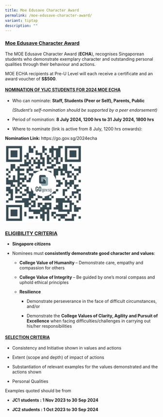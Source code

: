 ```yaml
---
title: Moe Edusave Character Award
permalink: /moe-edusave-character-award/
variant: tiptap
description: ""
---
```

<h3><strong><u>Moe Edusave Character Award</u></strong></h3>
<p>The MOE Edusave Character Award (<strong>ECHA</strong>), recognises Singaporean
students who demonstrate exemplary character and outstanding personal qualities
through their behaviour and actions.</p>
<p>MOE ECHA recipients at Pre-U Level will each receive a certificate and
an award voucher of <strong>S$500</strong>.</p>
<h4><strong><u>NOMINATION OF YIJC STUDENTS FOR 2024 MOE ECHA</u></strong></h4>
<ul data-tight="true" class="tight">
<li>
<p>Who can nominate: <strong>Staff, Students (Peer or Self), Parents, Public</strong>
</p>
<p><em>(Student’s self-nomination should be supported by a peer endorsement)</em>
</p>
</li>
<li>
<p>Period of nomination: <strong>8 July 2024, 1200 hrs to 31 July 2024, 1800 hrs</strong>
</p>
</li>
<li>
<p>Where to nominate (link is active from 8 July, 1200 hrs onwards):</p>
</li>
</ul>
<p><strong>Nomination Link: </strong><a rel="noopener noreferrer nofollow" target="_blank">https://go.gov.sg/2024echa</a>
</p>
<div class="isomer-image-wrapper">
<img style="width: 50%;" height="auto" width="100%" alt="" src="/images/2024 Images/echa_qr_code.png">
</div>
<h3><strong><u>ELIGIBILITY CRITERIA</u></strong></h3>
<ul data-tight="true" class="tight">
<li>
<p><strong>Singapore citizens</strong>
</p>
</li>
<li>
<p>Nominees must <strong>consistently demonstrate good character and values</strong>:</p>
<ul data-tight="true" class="tight">
<li>
<p><strong>College Value of Humanity </strong>– Demonstrate care, empathy
and compassion for others</p>
</li>
<li>
<p><strong>College Value of Integrity </strong>– Be guided by one’s moral
compass and uphold ethical principles</p>
</li>
<li>
<p><strong>Resilience&nbsp;</strong>
</p>
<ul data-tight="true" class="tight">
<li>
<p>Demonstrate perseverance in the face of difficult circumstances, and/or</p>
</li>
<li>
<p>Demonstrate the <strong>College Values of Clarity, Agility and Pursuit of Excellence</strong> when
facing difficulties/challenges in carrying out his/her responsibilities</p>
</li>
</ul>
</li>
</ul>
</li>
</ul>
<h4><strong><u>SELECTION CRITERIA</u></strong></h4>
<ul data-tight="true" class="tight">
<li>
<p>Consistency and Initiative shown in values and actions</p>
</li>
<li>
<p>Extent (scope and depth) of impact of actions</p>
</li>
<li>
<p>Substantiation of relevant examples for the values demonstrated and the
actions shown</p>
</li>
<li>
<p>Personal Qualities</p>
</li>
</ul>
<p>Examples quoted should be from</p>
<ul data-tight="true" class="tight">
<li>
<p><strong>JC1 students : 1 Nov 2023 to 30 Sep 2024</strong>
</p>
</li>
<li>
<p><strong>JC2 students : 1 Oct 2023 to 30 Sep 2024</strong>
</p>
</li>
</ul>
<p></p>
<p>&nbsp;</p>
